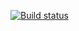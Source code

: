 [![Build status](https://build.appcenter.ms/v0.1/apps/b625ca6d-2028-474b-ae9c-8fd502f0ee97/branches/dev/badge)](https://appcenter.ms)